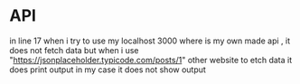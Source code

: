 # API
in line 17 when i try to use my localhost 3000 where is my own made api ,
it does not fetch data
but when i use "https://jsonplaceholder.typicode.com/posts/1" other website to etch data it does print output
in my case it does not show output 
